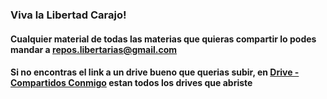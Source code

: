 ### Viva la Libertad Carajo!
#### Cualquier material de todas las materias que quieras compartir lo podes mandar a repos.libertarias@gmail.com
#### Si no encontras el link a un drive bueno que querias subir, en [Drive - Compartidos Conmigo](https://drive.google.com/drive/shared-with-me) estan todos los drives que abriste



<!--
**jporro/jporro** is a ✨ _special_ ✨ repository because its `README.md` (this file) appears on your GitHub profile.

Here are some ideas to get you started:

- 🔭 I’m currently working on ...
- 🌱 I’m currently learning ...
- 👯 I’m looking to collaborate on ...
- 🤔 I’m looking for help with ...
- 💬 Ask me about ...
- 📫 How to reach me: ...
- 😄 Pronouns: ...
- ⚡ Fun fact: ...
-->
